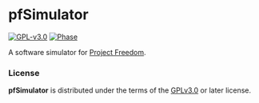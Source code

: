 # pfSimulator

[![GPL-v3.0](https://img.shields.io/github/license/ProjectFreedomGaming/pfSimulator)](https://spdx.org/licenses/GPL-3.0-or-later.html) [![Phase](https://img.shields.io/badge/phase-research-green)](https://projectfreedom.io)
  
A software simulator for [Project Freedom](https://projectfreedom.io).

### License

**pfSimulator** is distributed under the terms of the [GPLv3.0](https://spdx.org/licenses/GPL-3.0-or-later.html) or later license.
